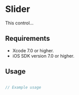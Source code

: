 # Slider

This control...

## Requirements

- Xcode 7.0 or higher.
- iOS SDK version 7.0 or higher.

## Usage

```objectivec

// Example usage

```
